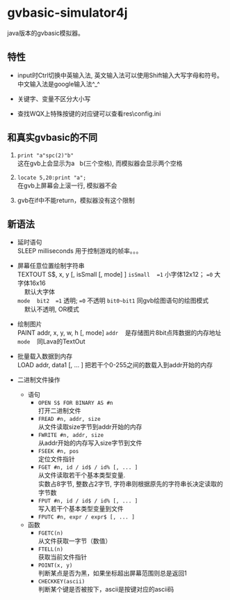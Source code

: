 # gvbasic-simulator4j

java版本的gvbasic模拟器。

## 特性

- input时Ctrl切换中英输入法, 英文输入法可以使用Shift输入大写字母和符号。  
    中文输入法是google输入法^_^

- 关键字、变量不区分大小写
- 查找WQX上特殊按键的对应键可以查看res\config.ini

## 和真实gvbasic的不同

1. `print "a"spc(2)"b"`  
    这在gvb上会显示为a&nbsp;&nbsp;&nbsp;b(三个空格), 而模拟器会显示两个空格

2. `locate 5,20:print "a";`  
    在gvb上屏幕会上滚一行, 模拟器不会

3. gvb在if中不能return，模拟器没有这个限制

## 新语法
- 延时语句  
        SLEEP milliseconds
    用于控制游戏的帧率。。。

- 屏幕任意位置绘制字符串  
        TEXTOUT  S$, x, y [, isSmall [, mode] ]
    `isSmall`&nbsp;&nbsp;&nbsp;&nbsp;`=1` 小字体12x12； `=0` 大字体16x16  
    &nbsp;&nbsp;&nbsp;&nbsp;默认大字体  
    `mode`&nbsp;&nbsp;&nbsp;&nbsp;`bit2  =1` 透明; `=0` 不透明	`bit0~bit1` 同gvb绘图语句的绘图模式  
    &nbsp;&nbsp;&nbsp;&nbsp;默认不透明, OR模式
    
- 绘制图片  
        PAINT addr, x, y, w, h [, mode]
    `addr`&nbsp;&nbsp;&nbsp;&nbsp;是存储图片8bit点阵数据的内存地址  
    `mode`&nbsp;&nbsp;&nbsp;&nbsp;同Lava的TextOut

- 批量载入数据到内存  
        LOAD addr, data1 [, ... ]
    把若干个0-255之间的数载入到addr开始的内存

- 二进制文件操作  
    - 语句
        -  `OPEN S$ FOR BINARY AS #n`  
            打开二进制文件
        - `FREAD #n, addr, size`  
            从文件读取size字节到addr开始的内存
        - `FWRITE #n, addr, size`  
            从addr开始的内存写入size字节到文件
        - `FSEEK #n, pos`  
            定位文件指针
        - `FGET #n, id / id$ / id% [, ... ]`  
            从文件读取若干个基本类型变量.  
            实数占8字节, 整数占2字节, 字符串则根据原先的字符串长决定读取的字节数
        - `FPUT #n, id / id$ / id% [, ... ]`  
            写入若干个基本类型变量到文件
        - `FPUTC #n, expr / expr$ [, ... ]`  
    - 函数
        - `FGETC(n)`  
            从文件获取一字节（数值）
        - `FTELL(n)`  
            获取当前文件指针
        - `POINT(x, y)`  
            判断某点是否为黑，如果坐标超出屏幕范围则总是返回1
        - `CHECKKEY(ascii)`  
            判断某个键是否被按下，ascii是按键对应的ascii码
    